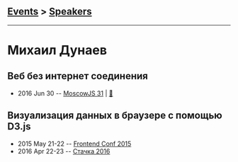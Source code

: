 ## [Events](../README.md) > [Speakers](../speakers.md)
---

# Михаил Дунаев

## Веб без интернет соединения
- 2016 Jun 30 -- [MoscowJS 31](https://www.youtube.com/watch?v=QAVNsSAI6nk)  | [:notebook:](http://www.slideshare.net/moscowjs/moscowjs-31)  
## Визуализация данных в браузере с помощью D3.js
- 2015 May 21-22 -- [Frontend Conf 2015](https://www.youtube.com/watch?v=cs4Qjo7-HcI)    
- 2016 Apr 22-23 -- [Стачка 2016](https://www.youtube.com/watch?v=mpCvE8lhFnw)    
